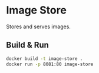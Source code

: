 # Image Store

Stores and serves images.

## Build & Run

```bash
docker build -t image-store .
docker run -p 8081:80 image-store
```
